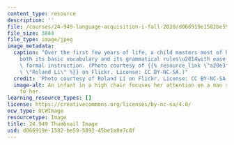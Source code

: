 ```yaml
---
content_type: resource
description: ''
file: /courses/24-949-language-acquisition-i-fall-2020/d066919e1582be59589245be1a8e7c8f_24-949f20-th.jpg
file_size: 3844
file_type: image/jpeg
image_metadata:
  caption: "Over the first few years of life, a child masters most of her native language\u2014\
    both its basic vocabulary and its grammatical rules\u2014with ease and without\
    \ formal instruction. (Photo courtesy of {{% resource_link \"a20e3f4b-cfea-4813-b4ae-89aa06fc19d9\"\
    \ \"Roland Li\" %}} on Flickr. License: CC BY-NC-SA.)"
  credit: 'Photo courtesy of Roland Li on Flickr. License: CC BY-NC-SA.'
  image-alt: An infant in a high chair focuses her attention on a man sitting next
    to her.
learning_resource_types: []
license: https://creativecommons.org/licenses/by-nc-sa/4.0/
ocw_type: OCWImage
resourcetype: Image
title: 24.949 Thumbnail Image
uid: d066919e-1582-be59-5892-45be1a8e7c8f
---
```

